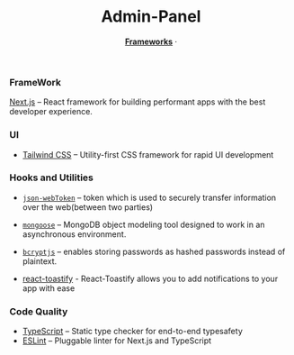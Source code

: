 <h1 align="center">Admin-Panel</h1>

<p align="center">
  <a href="#Frameworks"><strong>Frameworks</strong></a> ·
</p>
<br/>

### FrameWork

[Next.js](https://nextjs.org/) – React framework for building performant apps with the best developer experience.

### UI

- [Tailwind CSS](https://tailwindcss.com/) – Utility-first CSS framework for rapid UI development

### Hooks and Utilities

- [`json-webToken`](https://www.npmjs.com/package/jsonwebtoken) – token which is used to securely transfer information over the web(between two parties)

- [`mongoose`](https://www.npmjs.com/package/mongoose) – MongoDB object modeling tool designed to work in an asynchronous environment.

- [`bcryptjs`](https://www.npmjs.com/package/bcryptjs) – enables storing passwords as hashed passwords instead of plaintext.

- [react-toastify](https://www.npmjs.com/package/react-toastify) - React-Toastify allows you to add notifications to your app with ease

### Code Quality

- [TypeScript](https://www.typescriptlang.org/) – Static type checker for end-to-end typesafety
- [ESLint](https://eslint.org/) – Pluggable linter for Next.js and TypeScript
